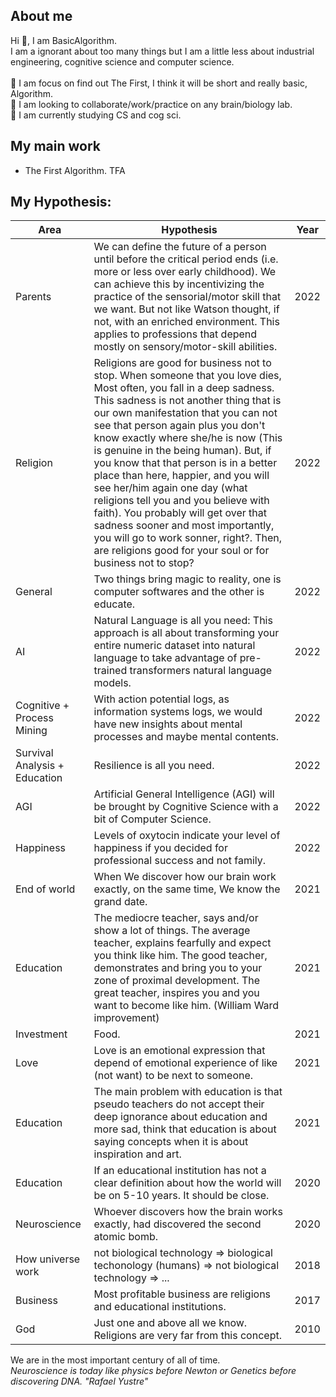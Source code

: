## About me

Hi 👋, I am BasicAlgorithm.\
I am a ignorant about too many things but I am a little less about industrial engineering, cognitive science and computer science.\
\
🔭  I am focus on find out The First, I think it will be short and really basic, Algorithm.\
👯  I am looking to collaborate/work/practice on any brain/biology lab.\
🌱  I am currently studying CS and cog sci.

## My main work

- The First Algorithm. TFA

## My Hypothesis:

| Area | Hypothesis | Year |
| ------ | ------ | ------ |
| Parents | We can define the future of a person until before the critical period ends (i.e. more or less over early childhood). We can achieve this by incentivizing the practice of the sensorial/motor skill that we want. But not like Watson thought, if not, with an enriched environment. This applies to professions that depend mostly on sensory/motor-skill abilities. | 2022 |
| Religion | Religions are good for business not to stop. When someone that you love dies, Most often, you fall in a deep sadness. This sadness is not another thing that is our own manifestation that you can not see that person again plus you don't know exactly where she/he is now (This is genuine in the being human). But, if you know that that person is in a better place than here, happier, and you will see her/him again one day (what religions tell you and you believe with faith). You probably will get over that sadness sooner and most importantly, you will go to work sonner, right?. Then, are religions good for your soul or for business not to stop? | 2022 |
| General | Two things bring magic to reality, one is computer softwares and the other is educate. | 2022 |
| AI | Natural Language is all you need: This approach is all about transforming your entire numeric dataset into natural language to take advantage of pre-trained transformers natural language models. | 2022 |
| Cognitive + Process Mining | With action potential logs, as information systems logs, we would have new insights about mental processes and maybe mental contents. | 2022 |
| Survival Analysis + Education | Resilience is all you need. | 2022 |
| AGI | Artificial General Intelligence (AGI) will be brought by Cognitive Science with a bit of Computer Science.  | 2022 |
| Happiness | Levels of oxytocin indicate your level of happiness if you decided for professional success and not family. | 2022 |
| End of world | When We discover how our brain work exactly, on the same time, We know the grand date. | 2021 |
| Education | The mediocre teacher, says and/or show a lot of things. The average teacher, explains fearfully and expect you think like him. The good teacher, demonstrates and bring you to your zone of proximal development. The great teacher, inspires you and you want to become like him. (William Ward improvement) | 2021 |
| Investment | Food. | 2021 |
| Love | Love is an emotional expression that depend of emotional experience of like (not want) to be next to someone. | 2021 |
| Education | The main problem with education is that pseudo teachers do not accept their deep ignorance about education and more sad, think that education is about saying concepts when it is about inspiration and art. | 2021 |
| Education | If an educational institution has not a clear definition about how the world will be on 5-10 years. It should be close.| 2020 |
| Neuroscience | Whoever discovers how the brain works exactly, had discovered the second atomic bomb. | 2020 |
| How universe work | not biological technology => biological techonology (humans) => not biological technology => ...| 2018|
| Business | Most profitable business are religions and educational institutions.| 2017 |
| God | Just one and above all we know. Religions are very far from this concept. | 2010 |


We are in the most important century of all of time. \
_Neuroscience is today like physics before Newton or Genetics before discovering DNA. "Rafael Yustre"_
